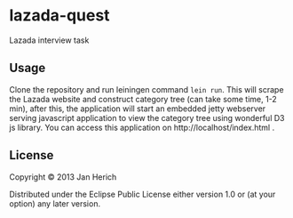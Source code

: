 # lazada-quest

Lazada interview task

## Usage

Clone the repository and run leiningen command `lein run`. This will scrape
the Lazada website and construct category tree (can take some time, 1-2 min),
after this, the application will start an embedded jetty webserver serving
javascript application to view the category tree using wonderful D3 js library.
You can access this application on http://localhost/index.html .

## License

Copyright © 2013 Jan Herich

Distributed under the Eclipse Public License either version 1.0 or (at
your option) any later version.
